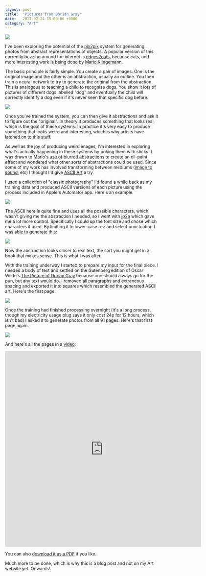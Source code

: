 ```yaml
---
layout: post
title:  "Pictures from Dorian Gray"
date:   2017-02-24 15:00:00 +0000
category: "Art"
---
```


![](/images/Pictures_From_Dorian_Gray_6.jpg)

I've been exploring the potential of the [pix2pix](https://github.com/phillipi/pix2pix) system for generating photos from abstract representations of objects. A popular version of this currently buzzing around the internet is [edges2cats](http://affinelayer.com/pixsrv/index.html), because cats, and more interesting work is being done by [Mario Klingemann](http://mario-klingemann.tumblr.com).

The basic principle is fairly simple. You create a pair of images. One is the original image and the other is an abstraction, usually an outline. You then train a neural network to try to generate the original from the abstraction. This is analogous to teaching a child to recognise dogs. You show it lots of pictures of different dogs labelled "dog" and eventually the child will correctly identify a dog even if it's never seen that specific dog before.

[![](/images/pix2pixexamples.jpg)](https://github.com/phillipi/pix2pix)

Once you've trained the system, you can then give it abstractions and ask it to figure out the "original". In theory it produces something that looks real, which is the goal of these systems. In practice it's very easy to produce something that looks weird and interesting, which is why artists have latched on to this stuff. 

As well as the joy of producing weird images, I'm interested in exploring what's actually happening in these systems by poking them with sticks. I was drawn to [Mario's use of blurred abstractions](http://mario-klingemann.tumblr.com/post/157270869090/yhancik-mario-klingemann-trained-pix2pix-with) to create an oil-paint effect and wondered what other sorts of abstractions could be used. Since some of my work has involved transforming between mediums ([image to sound](http://art.peteashton.com/live-sonification-photography/), etc) I thought I'd give [ASCII Art](https://en.wikipedia.org/wiki/ASCII_art) a try. 

I used a collection of "classic photography" I'd found a while back as my training data and produced ASCII versions of each picture using the process included in Apple's Automator app. Here's an example. 

![](/images/training-1-photo-0003.jpg)

The ASCII here is quite fine and uses all the possible characters, which wasn't giving me the abstraction I needed, so I went with [jp2a](https://csl.name/jp2a/) which gave me a lot more control. Specifically I could up the font size and chose which characters it used. By limiting it to lower-case a-z and select punctuation I was able to generate this:

![](/images/training-2-photo-0003.jpg)

Now the abstraction looks closer to real text, the sort you might get in a book that makes sense. This is what I was after. 

With the training underway I started to prepare my input for the final piece. I needed a body of text and settled on the Gutenberg edition of Oscar Wilde's [The Picture of Dorian Gray](http://www.gutenberg.org/ebooks/4078) because one should always go for the pun, but any text would do. I removed all paragraphs and extraneous spacing and exported it into squares which resembled the generated ASCII art. Here's the first page. 

![](/images/dorian_sq_01.jpg)

Once the training had finished processing overnight (it's a long process, though my electricity usage plug says it only cost 24p for 12 hours, which isn't bad) I asked it to generate photos from all 91 pages. Here's that first page again. 

![](/images/dorian_sq_01-after.jpg)

And here's all the pages in a [video](https://vimeo.com/205563393):

<iframe src="https://player.vimeo.com/video/205563393?loop=1&title=0&byline=0&portrait=0" width="640" height="640" frameborder="0" webkitallowfullscreen mozallowfullscreen allowfullscreen></iframe>

You can also [download it as a PDF](/images/Pictures_From_Dorian_Gray.pdf) if you like. 

Much more to be done, which is why this is a blog post and not on my Art website yet. Onwards! 